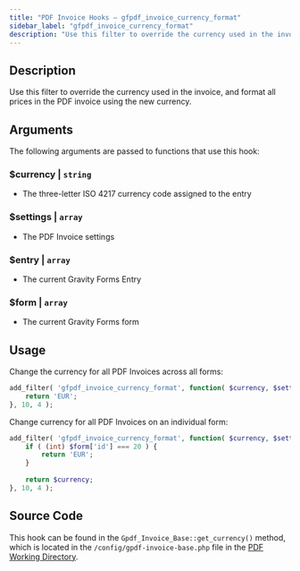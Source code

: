 ```yaml
---
title: "PDF Invoice Hooks – gfpdf_invoice_currency_format"
sidebar_label: "gfpdf_invoice_currency_format"
description: "Use this filter to override the currency used in the invoice, and format all prices in the PDF invoice using the new currency."
---
```


## Description

Use this filter to override the currency used in the invoice, and format all prices in the PDF invoice using the new currency.

## Arguments

The following arguments are passed to functions that use this hook:

### $currency | `string`
* The three-letter ISO 4217 currency code assigned to the entry 

### $settings | `array`
* The PDF Invoice settings

### $entry | `array`
* The current Gravity Forms Entry

### $form | `array`
* The current Gravity Forms form

## Usage

Change the currency for all PDF Invoices across all forms:

```php
add_filter( 'gfpdf_invoice_currency_format', function( $currency, $settings, $entry, $form ) {
	return 'EUR';
}, 10, 4 );
```

Change currency for all PDF Invoices on an individual form:

```php
add_filter( 'gfpdf_invoice_currency_format', function( $currency, $settings, $entry, $form ) {
    if ( (int) $form['id'] === 20 ) {
	    return 'EUR';
	}
	
	return $currency;
}, 10, 4 );
```

## Source Code

This hook can be found in the `Gpdf_Invoice_Base::get_currency()` method, which is located in the `/config/gpdf-invoice-base.php` file in the [PDF Working Directory](../../../developers/first-custom-pdf.md#pdf-working-directory).
